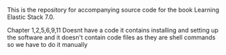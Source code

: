 This is the repository for accompanying source code for the book Learning Elastic Stack 7.0.

Chapter 1,2,5,6,9,11 Doesnt have a code it contains installing and setting up the software and it doesn't contain code files as they are shell commands so we have to do it manually
